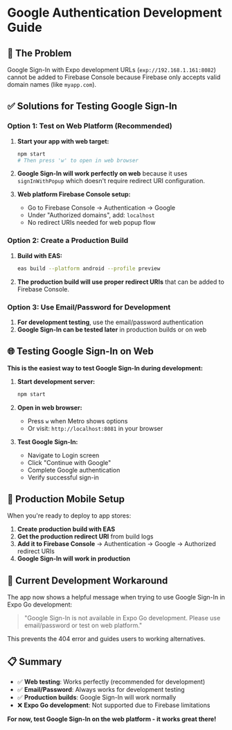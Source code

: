 # Google Authentication Development Guide

## 🚧 The Problem

Google Sign-In with Expo development URLs (`exp://192.168.1.161:8082`) cannot be added to Firebase Console because Firebase only accepts valid domain names (like `myapp.com`).

## ✅ Solutions for Testing Google Sign-In

### **Option 1: Test on Web Platform (Recommended)**

1. **Start your app with web target:**
   ```bash
   npm start
   # Then press 'w' to open in web browser
   ```

2. **Google Sign-In will work perfectly on web** because it uses `signInWithPopup` which doesn't require redirect URI configuration.

3. **Web platform Firebase Console setup:**
   - Go to Firebase Console → Authentication → Google
   - Under "Authorized domains", add: `localhost`
   - No redirect URIs needed for web popup flow

### **Option 2: Create a Production Build**

1. **Build with EAS:**
   ```bash
   eas build --platform android --profile preview
   ```

2. **The production build will use proper redirect URIs** that can be added to Firebase Console.

### **Option 3: Use Email/Password for Development**

1. **For development testing**, use the email/password authentication
2. **Google Sign-In can be tested later** in production builds or on web

## 🌐 Testing Google Sign-In on Web

**This is the easiest way to test Google Sign-In during development:**

1. **Start development server:**
   ```bash
   npm start
   ```

2. **Open in web browser:**
   - Press `w` when Metro shows options
   - Or visit: `http://localhost:8081` in your browser

3. **Test Google Sign-In:**
   - Navigate to Login screen
   - Click "Continue with Google"
   - Complete Google authentication
   - Verify successful sign-in

## 📱 Production Mobile Setup

When you're ready to deploy to app stores:

1. **Create production build with EAS**
2. **Get the production redirect URI** from build logs
3. **Add it to Firebase Console** → Authentication → Google → Authorized redirect URIs
4. **Google Sign-In will work in production**

## 🔧 Current Development Workaround

The app now shows a helpful message when trying to use Google Sign-In in Expo Go development:

> "Google Sign-In is not available in Expo Go development. Please use email/password or test on web platform."

This prevents the 404 error and guides users to working alternatives.

## 📋 Summary

- ✅ **Web testing**: Works perfectly (recommended for development)
- ✅ **Email/Password**: Always works for development testing
- ✅ **Production builds**: Google Sign-In will work normally
- ❌ **Expo Go development**: Not supported due to Firebase limitations

**For now, test Google Sign-In on the web platform - it works great there!**